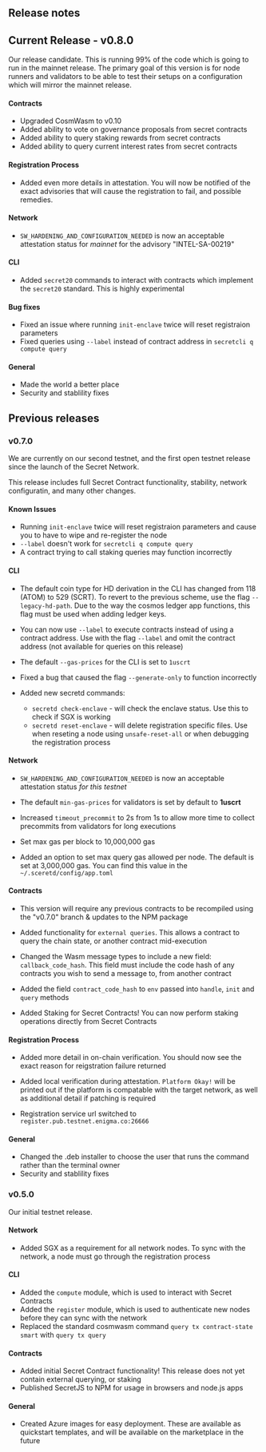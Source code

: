 ## Release notes

## Current Release - v0.8.0

Our release candidate. This is running 99% of the code which is going to run in the mainnet release. The primary goal of this version is for node runners and validators 
to be able to test their setups on a configuration which will mirror the mainnet release.

#### Contracts

- Upgraded CosmWasm to v0.10
- Added ability to vote on governance proposals from secret contracts
- Added ability to query staking rewards from secret contracts
- Added ability to query current interest rates from secret contracts

#### Registration Process

- Added even more details in attestation. You will now be notified of the exact advisories that will cause the registration to fail, and possible remedies.

#### Network

- `SW_HARDENING_AND_CONFIGURATION_NEEDED` is now an acceptable attestation status for _mainnet_ for the advisory "INTEL-SA-00219"

#### CLI

- Added `secret20` commands to interact with contracts which implement the `secret20` standard. This is highly experimental

#### Bug fixes

- Fixed an issue where running `init-enclave` twice will reset registraion parameters
- Fixed queries using `--label` instead of contract address in `secretcli q compute query`

#### General

- Made the world a better place
- Security and stablility fixes

## Previous releases

### v0.7.0

We are currently on our second testnet, and the first open testnet release since the launch of the Secret Network.

This release includes full Secret Contract functionality, stability, network configuratin, and many other changes.

#### Known Issues

- Running `init-enclave` twice will reset registraion parameters and cause you to have to wipe and re-register the node
- `--label` doesn't work for `secretcli q compute query`
- A contract trying to call staking queries may function incorrectly 

#### CLI

- The default coin type for HD derivation in the CLI has changed from 118 (ATOM) to 529 (SCRT). To revert to the previous scheme,
  use the flag `--legacy-hd-path`. Due to the way the cosmos ledger app functions, this flag must be used when adding ledger keys.

- You can now use `--label` to execute contracts instead of using a contract address. Use with the flag `--label` and omit the contract address
  (not available for queries on this release)

- The default `--gas-prices` for the CLI is set to `1uscrt`

- Fixed a bug that caused the flag `--generate-only` to function incorrectly

- Added new secretd commands:
  - `secretd check-enclave` - will check the enclave status. Use this to check if SGX is working
  - `secretd reset-enclave` - will delete registration specific files. Use when reseting a node using `unsafe-reset-all` or when debugging the registration process

#### Network

- `SW_HARDENING_AND_CONFIGURATION_NEEDED` is now an acceptable attestation status _for this testnet_

- The default `min-gas-prices` for validators is set by default to **1uscrt**

- Increased `timeout_precommit` to 2s from 1s to allow more time to collect precommits from validators for long executions

- Set max gas per block to 10,000,000 gas

- Added an option to set max query gas allowed per node. The default is set at 3,000,000 gas. You can find this value in the `~/.sceretd/config/app.toml`

#### Contracts

- This version will require any previous contracts to be recompiled using the "v0.7.0" branch & updates to the NPM package

- Added functionality for `external queries`. This allows a contract to query the chain state, or another contract mid-execution

- Changed the Wasm message types to include a new field: `callback_code_hash`. This field must include the code hash of
  any contracts you wish to send a message to, from another contract
  
- Added the field `contract_code_hash` to `env` passed into `handle`, `init` and `query` methods

- Added Staking for Secret Contracts! You can now perform staking operations directly from Secret Contracts

#### Registration Process

- Added more detail in on-chain verification. You should now see the exact reason for reigstration failure returned

- Added local verification during attestation. `Platform Okay!` will be printed out if the platform is compatable with the
  target network, as well as additional detail if patching is required

- Registration service url switched to `register.pub.testnet.enigma.co:26666`

#### General

- Changed the .deb installer to choose the user that runs the command rather than the terminal owner
- Security and stablility fixes

### v0.5.0

Our initial testnet release.

#### Network

- Added SGX as a requirement for all network nodes. To sync with the network, a node must go through the registration process

#### CLI

- Added the `compute` module, which is used to interact with Secret Contracts
- Added the `register` module, which is used to authenticate new nodes before they can sync with the network
- Replaced the standard cosmwasm command `query tx contract-state smart` with `query tx query`

#### Contracts

- Added initial Secret Contract functionality! This release does not yet contain external querying, or staking
- Published SecretJS to NPM for usage in browsers and node.js apps

#### General

- Created Azure images for easy deployment. These are available as quickstart templates, and will be available on the marketplace in the future

